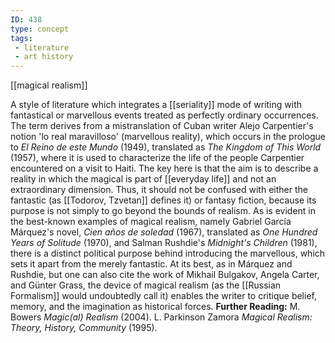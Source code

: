 ```yaml
---
ID: 438
type: concept
tags: 
 - literature
 - art history
---
```


[[magical realism]]

 A style of
literature which integrates a
[[seriality]] mode of writing
with fantastical or marvellous events treated as perfectly ordinary
occurrences. The term derives from a mistranslation of Cuban writer
Alejo Carpentier's notion 'lo real maravilloso' (marvellous reality),
which occurs in the prologue to *El Reino de este Mundo* (1949),
translated as *The Kingdom of This World* (1957), where it is used to
characterize the life of the people Carpentier encountered on a visit to
Haiti. The key here is that the aim is to describe a reality in which
the magical is part of [[everyday life]] and not an
extraordinary dimension. Thus, it should not be confused with either the
fantastic (as [[Todorov, Tzvetan]] defines it) or
fantasy fiction, because its purpose is not simply to go beyond the
bounds of realism. As is evident in the best-known examples of magical
realism, namely Gabriel García Márquez's novel, *Cien años de soledad*
(1967), translated as *One Hundred Years of Solitude* (1970), and Salman
Rushdie's *Midnight's Children* (1981), there is a distinct political
purpose behind introducing the marvellous, which sets it apart from the
merely fantastic. At its best, as in Márquez and Rushdie, but one can
also cite the work of Mikhail Bulgakov, Angela Carter, and Günter Grass,
the device of magical realism (as the [[Russian Formalism]] would undoubtedly
call it) enables the writer to critique belief, memory, and the
imagination as historical forces.
**Further Reading:** M. Bowers *Magic(al) Realism* (2004).
L. Parkinson Zamora *Magical Realism: Theory, History, Community*
(1995).
